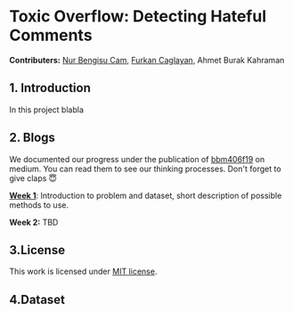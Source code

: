 # Toxic Overflow: Detecting Hateful Comments
__Contributers:__ [Nur Bengisu Cam](https://github.com/bengisucam "GitHub"), [Furkan Caglayan](https://github.com/furkancaglayan "GitHub"), Ahmet Burak Kahraman

## 1. Introduction
In this project blabla



## 2. Blogs
We documented our progress under the publication of [bbm406f19](https://medium.com/bbm406f19) on medium. You can read them to see our thinking processes. Don't forget to give claps :innocent:



[__Week 1__](https://medium.com/bbm406f19/week-1-detecting-potentially-hurtful-and-toxic-comments-5eb17de9e5d8): Introduction to problem and dataset, short description of possible methods to use. 


__Week 2:__ TBD


## 3.License
This work is licensed under [MIT license](https://github.com/furkancaglayan/Detecting-Potentially-Hurtful-and-Toxic-Comments/blob/master/LICENSE).


## 4.Dataset
